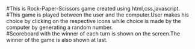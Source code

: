 #This is Rock-Paper-Scissors game created using html,css,javascript.
<br>
#This game is played between the user and the computer.User makes his choice by clicking on the respective icons while choice is made by the computer by generating 
a random number.
<br>
#Scoreboard with the winner of each turn is shown on the screen.The winner of the game is also shown at last.
